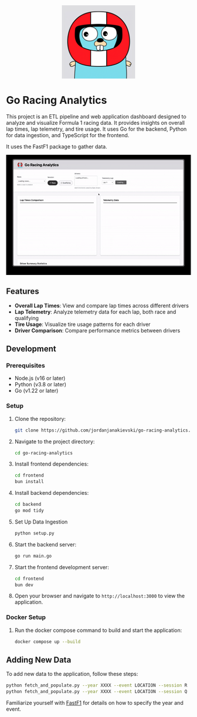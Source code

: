 <p align="center">
  <img src="./frontend/assets/racing-gopher.png" alt="Go Racing Analytics" width="200"/>
</p>

# Go Racing Analytics

This project is an ETL pipeline and web application dashboard designed to analyze and visualize Formula 1 racing data. It provides insights on overall lap times, lap telemetry, and tire usage. It uses Go for the backend, Python for data ingestion, and TypeScript for the frontend.

It uses the FastF1 package to gather data.

<p align="center">
    <img src="./docs/assets/dashboard.gif" alt="Go Racing Analytics Dashboard" width="750"/>
</p>

## Features

- **Overall Lap Times**: View and compare lap times across different drivers
- **Lap Telemetry**: Analyze telemetry data for each lap, both race and qualifying
- **Tire Usage**: Visualize tire usage patterns for each driver
- **Driver Comparison**: Compare performance metrics between drivers

## Development

### Prerequisites

- Node.js (v16 or later)
- Python (v3.8 or later)
- Go (v1.22 or later)

### Setup

1. Clone the repository:

    ```bash
    git clone https://github.com/jordanjanakievski/go-racing-analytics.git
    ```

2. Navigate to the project directory:
    ```bash
    cd go-racing-analytics
    ```
3. Install frontend dependencies:
    ```bash
    cd frontend
    bun install
    ```
4. Install backend dependencies:
    ```bash
    cd backend
    go mod tidy
    ```
5. Set Up Data Ingestion

    ```bash
    python setup.py
    ```

6. Start the backend server:

    ```bash
    go run main.go
    ```

7. Start the frontend development server:

    ```bash
    cd frontend
    bun dev
    ```

8. Open your browser and navigate to `http://localhost:3000` to view the application.

### Docker Setup

1. Run the docker compose command to build and start the application:

    ```bash
    docker compose up --build
    ```

## Adding New Data

To add new data to the application, follow these steps:

```bash
python fetch_and_populate.py --year XXXX --event LOCATION --session R
python fetch_and_populate.py --year XXXX --event LOCATION --session Q
```

Familiarize yourself with [FastF1](https://docs.fastf1.dev/) for details on how to specify the year and event.

